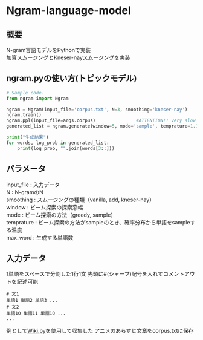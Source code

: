 # Ngram-language-model
## 概要
N-gram言語モデルをPythonで実装  
加算スムージングとKneser-nayスムージングを実装
## ngram.pyの使い方(トピックモデル)
```python
# Sample code.
from ngram import Ngram

ngram = Ngram(input_file='corpus.txt', N=3, smoothing='kneser-nay')
ngram.train()
ngram.ppl(input_file=args.corpus)               #ATTENTION!! very slow
generated_list = ngram.generate(window=5, mode='sample', temprature=1.1, max_word=30)

print("生成結果")
for words, log_prob in generated_list:
    print(log_prob, "".join(words[3::]))
```
## パラメータ
input_file : 入力データ  
N : N-gramのN  
smoothing : スムージングの種類（vanilla, add, kneser-nay）  
window : ビーム探索の探索窓幅  
mode : ビーム探索の方法（greedy, sample）  
temprature : ビーム探索の方法がsampleのとき、確率分布から単語をsampleする温度  
max_word : 生成する単語数  

## 入力データ
1単語をスペースで分割した1行1文
先頭に#(シャープ)記号を入れてコメントアウトを記述可能
```
# 文1
単語1 単語2 単語3 ...
# 文2
単語10 単語11 単語10 ...
...
```
例として[Wiki.py](https://github.com/KentoW/wiki)を使用して収集した アニメのあらすじ文章をcorpus.txtに保存
